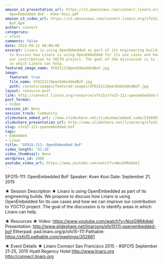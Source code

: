 ```yaml
---
amazon_s3_presentation_url: https://s3.amazonaws.com/connect.linaro.org/sfo15/Presentations/09-21-Monday/SFO15-111-
  OpenEmbedded BoF - Koen Kooi.pdf
amazon_s3_video_url: https://s3.amazonaws.com/connect.linaro.org/sfo15/Videos/09-21-Monday/SFO15-111  OpenEmbedded
  BoF.mp4
author: connect
categories:
- sfo15
comments: false
date: 2015-09-21 00:00:00
excerpt: Linaro is using OpenEmbedded as part of its engineering builds. We propose
  to discuss how Linaro is using OpenEmbedded for its use cases and how we can improve
  our contribution to YOCTO project. The goal of the discussion is to identify areas
  in which Linaro can help.
featured_image_name: SFO15111OpenEmbeddedBoF.jpg
image:
  featured: true
  file_name: SFO15111OpenEmbeddedBoF.jpg
  path: /assets/images/featured-images/SFO15111OpenEmbeddedBoF.jpg
layout: resource-post
link: http://connect.linaro.org/resource/sfo15/sfo15-111-openembedded-bof/
post_format:
- Video
session_id: None
session_track: Community
slideshare_embed_url: //www.slideshare.net/slideshow/embed_code/53569935
slideshare_presentation_url: http://www.slideshare.net/linaroorg/sfo15111-openembedded-bof
slug: sfo15-111-openembedded-bof
tags:
- Embedded
- Linux
title: 'SFO15-111: OpenEmbedded BoF'
video_length: '51:35'
video_thumbnail: None
wordpress_id: 2806
youtube_video_url: https://www.youtube.com/watch?v=NozG9R4dpkI
---
```


SFO15-111: OpenEmbedded BoF
Speaker: Koen Kooi
Date: September 21, 2015

★ Session Description ★
Linaro is using OpenEmbedded as part of its engineering builds. We propose to discuss how Linaro is using OpenEmbedded for its use cases and how we can improve our contribution to YOCTO project. The goal of the discussion is to identify areas in which Linaro can help.

★ Resources ★ 
Video: https://www.youtube.com/watch?v=NozG9R4dpkI
Presentation:  http://www.slideshare.net/linaroorg/sfo15111-openembedded-bof
Etherpad: pad.linaro.org/p/sfo15-111
Pathable: https://sfo15.pathable.com/meetings/302661         

★ Event Details ★ 
Linaro Connect San Francisco 2015 - #SFO15 
September 21-25, 2015 
Hyatt Regency Hotel 
http://www.linaro.org
http://connect.linaro.org